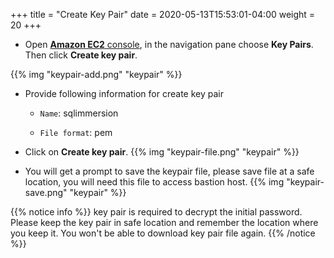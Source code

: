 +++
title = "Create Key Pair"
date = 2020-05-13T15:53:01-04:00
weight = 20
+++

* Open [**Amazon EC2** console](https://console.aws.amazon.com/ec2), in the navigation pane choose **Key Pairs**. Then click **Create key pair**.

{{% img "keypair-add.png" "keypair" %}}

* Provide following information for create key pair

    * `Name`: sqlimmersion

    * `File format`: pem

* Click on **Create key pair**.
{{% img "keypair-file.png" "keypair" %}}

* You will get a prompt to save the keypair file, please save file at a safe location, you will need this file to access bastion host.
{{% img "keypair-save.png" "keypair" %}}

{{% notice info %}}
key pair is required to decrypt the initial password. Please keep the key pair in safe location and remember the location where you keep it. You won't be able to download key pair file again.
{{% /notice %}}